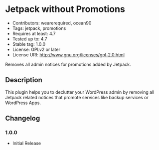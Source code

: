 # Jetpack without Promotions #

* Contributors: wearerequired, ocean90
* Tags: jetpack, promotions
* Requires at least: 4.7
* Tested up to: 4.7
* Stable tag: 1.0.0
* License: GPLv2 or later
* License URI: http://www.gnu.org/licenses/gpl-2.0.html

Removes all admin notices for promotions added by Jetpack.

## Description ##

This plugin helps you to declutter your WordPress admin by removing all Jetpack related notices that promote services like backup services or WordPress Apps. 

## Changelog ##

### 1.0.0 ###
* Initial Release
